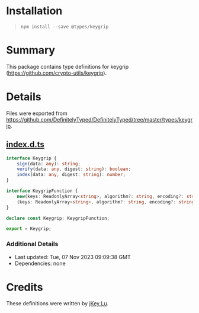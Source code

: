 # Installation
> `npm install --save @types/keygrip`

# Summary
This package contains type definitions for keygrip (https://github.com/crypto-utils/keygrip).

# Details
Files were exported from https://github.com/DefinitelyTyped/DefinitelyTyped/tree/master/types/keygrip.
## [index.d.ts](https://github.com/DefinitelyTyped/DefinitelyTyped/tree/master/types/keygrip/index.d.ts)
````ts
interface Keygrip {
    sign(data: any): string;
    verify(data: any, digest: string): boolean;
    index(data: any, digest: string): number;
}

interface KeygripFunction {
    new(keys: ReadonlyArray<string>, algorithm?: string, encoding?: string): Keygrip;
    (keys: ReadonlyArray<string>, algorithm?: string, encoding?: string): Keygrip;
}

declare const Keygrip: KeygripFunction;

export = Keygrip;

````

### Additional Details
 * Last updated: Tue, 07 Nov 2023 09:09:38 GMT
 * Dependencies: none

# Credits
These definitions were written by [jKey Lu](https://github.com/jkeylu).
